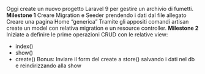 Oggi create un nuovo progetto Laravel 9 per gestire un archivio di fumetti.
**********************Milestone 1**********************
Creare Migration e Seeder prendendo i dati dal file allegato
Creare una pagina Home “generica”
Tramite gli appositi comandi artisan create un model con relativa migration e un resource controller.
**********************Milestone 2**********************
Iniziate a definire le prime operazioni CRUD con le relative view:
- index()
- show()
- create()
Bonus: Inviare il form del create a store() salvando i dati nel db e reindirizzando alla show
